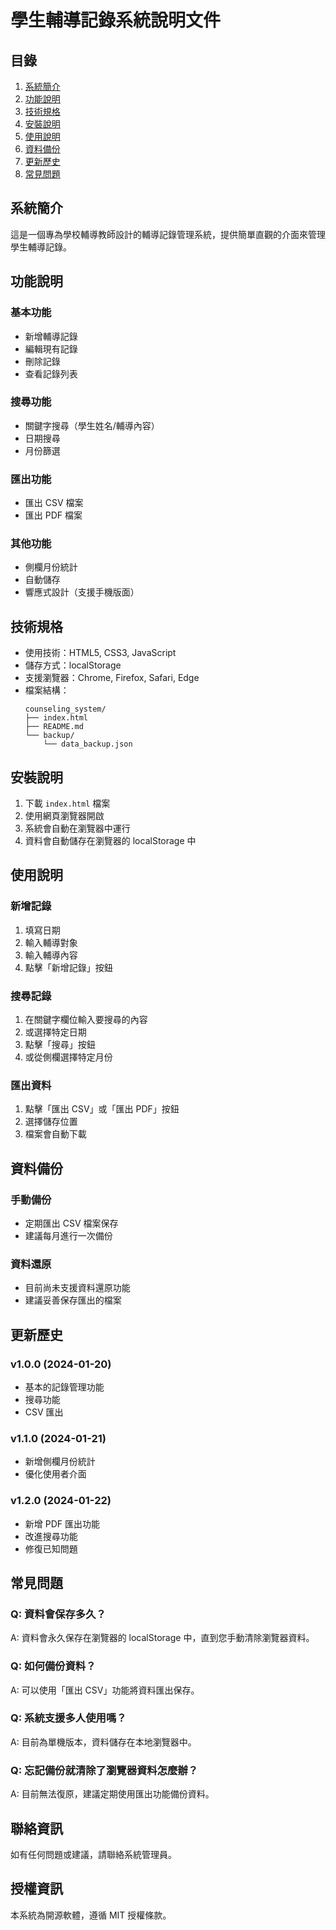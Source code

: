 # 學生輔導記錄系統說明文件

## 目錄
1. [系統簡介](#系統簡介)
2. [功能說明](#功能說明)
3. [技術規格](#技術規格)
4. [安裝說明](#安裝說明)
5. [使用說明](#使用說明)
6. [資料備份](#資料備份)
7. [更新歷史](#更新歷史)
8. [常見問題](#常見問題)

## 系統簡介
這是一個專為學校輔導教師設計的輔導記錄管理系統，提供簡單直觀的介面來管理學生輔導記錄。

## 功能說明
### 基本功能
- 新增輔導記錄
- 編輯現有記錄
- 刪除記錄
- 查看記錄列表

### 搜尋功能
- 關鍵字搜尋（學生姓名/輔導內容）
- 日期搜尋
- 月份篩選

### 匯出功能
- 匯出 CSV 檔案
- 匯出 PDF 檔案

### 其他功能
- 側欄月份統計
- 自動儲存
- 響應式設計（支援手機版面）

## 技術規格
- 使用技術：HTML5, CSS3, JavaScript
- 儲存方式：localStorage
- 支援瀏覽器：Chrome, Firefox, Safari, Edge
- 檔案結構：
  ```
  counseling_system/
  ├── index.html
  ├── README.md
  └── backup/
      └── data_backup.json
  ```

## 安裝說明
1. 下載 `index.html` 檔案
2. 使用網頁瀏覽器開啟
3. 系統會自動在瀏覽器中運行
4. 資料會自動儲存在瀏覽器的 localStorage 中

## 使用說明
### 新增記錄
1. 填寫日期
2. 輸入輔導對象
3. 輸入輔導內容
4. 點擊「新增記錄」按鈕

### 搜尋記錄
1. 在關鍵字欄位輸入要搜尋的內容
2. 或選擇特定日期
3. 點擊「搜尋」按鈕
4. 或從側欄選擇特定月份

### 匯出資料
1. 點擊「匯出 CSV」或「匯出 PDF」按鈕
2. 選擇儲存位置
3. 檔案會自動下載

## 資料備份
### 手動備份
- 定期匯出 CSV 檔案保存
- 建議每月進行一次備份

### 資料還原
- 目前尚未支援資料還原功能
- 建議妥善保存匯出的檔案

## 更新歷史
### v1.0.0 (2024-01-20)
- 基本的記錄管理功能
- 搜尋功能
- CSV 匯出

### v1.1.0 (2024-01-21)
- 新增側欄月份統計
- 優化使用者介面

### v1.2.0 (2024-01-22)
- 新增 PDF 匯出功能
- 改進搜尋功能
- 修復已知問題

## 常見問題
### Q: 資料會保存多久？
A: 資料會永久保存在瀏覽器的 localStorage 中，直到您手動清除瀏覽器資料。

### Q: 如何備份資料？
A: 可以使用「匯出 CSV」功能將資料匯出保存。

### Q: 系統支援多人使用嗎？
A: 目前為單機版本，資料儲存在本地瀏覽器中。

### Q: 忘記備份就清除了瀏覽器資料怎麼辦？
A: 目前無法復原，建議定期使用匯出功能備份資料。

## 聯絡資訊
如有任何問題或建議，請聯絡系統管理員。

## 授權資訊
本系統為開源軟體，遵循 MIT 授權條款。